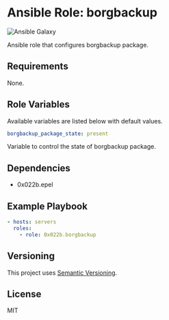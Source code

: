 # Ansible Role: borgbackup

![Ansible Galaxy](https://github.com/0x022b/ansible-role-borgbackup/workflows/Ansible%20Galaxy/badge.svg)

Ansible role that configures borgbackup package.

## Requirements

None.

## Role Variables

Available variables are listed below with default values.

```yaml
borgbackup_package_state: present
```

Variable to control the state of borgbackup package.

## Dependencies

- 0x022b.epel

## Example Playbook

```yaml
- hosts: servers
  roles:
    - role: 0x022b.borgbackup
```

## Versioning

This project uses [Semantic Versioning][semver].

## License

MIT

[semver]: https://semver.org/
